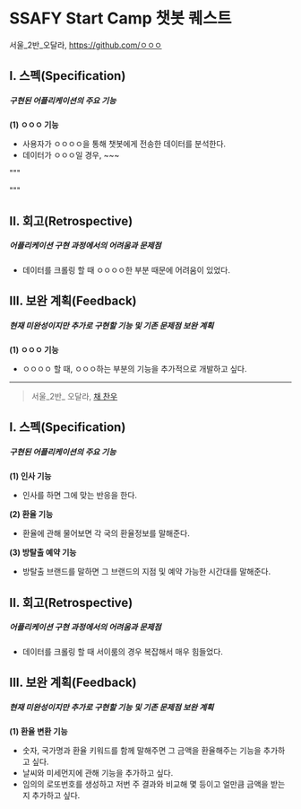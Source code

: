 <h1> SSAFY Start Camp 챗봇 퀘스트 </h1>

서울_2반_오달라, https://github.com/ㅇㅇㅇ

 
 
 
 
## I. 스펙(Specification)
##### 구현된 어플리케이션의 주요 기능

**(1) ㅇㅇㅇ 기능**
* 사용자가 ㅇㅇㅇㅇ을 통해 챗봇에게 전송한 데이터를 분석한다.
* 데이터가 ㅇㅇㅇ일 경우, ~~~

"""







"""
 
 
 
## II. 회고(Retrospective)
##### 어플리케이션 구현 과정에서의 어려움과 문제점

* 데이터를 크롤링 할 때 ㅇㅇㅇㅇ한 부분 때문에 어려움이 있었다.

 
 
 
 
## III. 보완 계획(Feedback)
##### 현재 미완성이지만 추가로 구현할 기능 및 기존 문제점 보완 계획

**(1) ㅇㅇㅇ 기능**
* ㅇㅇㅇㅇ 할 때, ㅇㅇㅇ하는 부분의 기능을 추가적으로 개발하고 싶다.


-----------------------------------------------------------------------

> 서울_2반_ 오달라, [채 찬우](https://github.com/a23822/hphk_005)

## I. 스펙(Specification)

##### 구현된 어플리케이션의 주요 기능

**(1) 인사 기능**

- 인사를 하면 그에 맞는 반응을 한다.

**(2) 환율 기능**

- 환율에 관해 물어보면 각 국의 환율정보를 말해준다.

**(3) 방탈출 예약 기능**

- 방탈출 브랜드를 말하면 그 브랜드의 지점 및 예약 가능한 시간대를 말해준다.

## II. 회고(Retrospective)

##### 어플리케이션 구현 과정에서의 어려움과 문제점

- 데이터를 크롤링 할 때 서이룸의 경우 복잡해서 매우 힘들었다.


## III. 보완 계획(Feedback)

##### 현재 미완성이지만 추가로 구현할 기능 및 기존 문제점 보완 계획

**(1) 환율 변환 기능**

- 숫자, 국가명과 환율 키워드를 함께 말해주면 그 금액을 환율해주는 기능을 추가하고 싶다.
- 날씨와 미세먼지에 관해 기능을 추가하고 싶다.
- 임의의 로또번호를 생성하고 저번 주 결과와 비교해 몇 등이고 얼만큼 금액을 받는지 추가하고 싶다.

